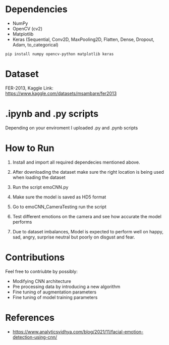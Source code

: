 # Dependencies
- NumPy
- OpenCV (cv2)
- Matplotlib
- Keras (Sequential, Conv2D, MaxPooling2D, Flatten, Dense, Dropout, Adam, to_categorical)
```
pip install numpy opencv-python matplotlib keras
```
# Dataset
FER-2013, Kaggle Link: https://www.kaggle.com/datasets/msambare/fer2013

# .ipynb and .py scripts
Depending on your enviroment I uploaded .py and .pynb scripts 

# How to Run
  1. Install and import all required dependecies mentioned above.
  
  2. After downloading the dataset make sure the right location is being used when loading the dataset

  3. Run the script emoCNN.py

  4. Make sure the model is saved as HD5 format

  5. Go to emoCNN_CameraTesting run the script

  6. Test different emotions on the camera and see how accurate the model performs

  7. Due to dataset imbalances, Model is expected to perform well on happy, sad, angry, surprise neutral but poorly on disgust and fear.  

# Contributions
Feel free to contriubte by possibly: 
- Modifying CNN architecture
- Pre processing data by introducing a new algorithm
- Fine tuning of augmentation parameters
- Fine tuning of model training parameters

# References
- https://www.analyticsvidhya.com/blog/2021/11/facial-emotion-detection-using-cnn/
